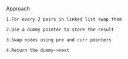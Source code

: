 Approach

    1.For every 2 pairs in linked list swap them

    2.Use a dummy pointer to store the result

    3.Swap nodes using pre and curr pointers

    4.Return the dummy->next